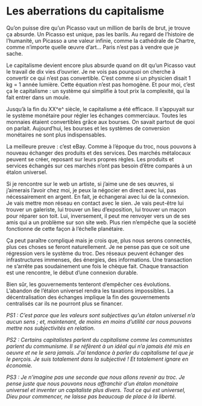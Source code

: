 # Les aberrations du capitalisme

Qu’on puisse dire qu’un Picasso vaut un million de barils de brut, je trouve ça absurde. Un Picasso est unique, pas les barils. Au regard de l’histoire de l’humanité, un Picasso a une valeur infinie, comme la cathédrale de Chartre, comme n’importe quelle œuvre d’art… Paris n’est pas à vendre que je sache.

Le capitalisme devient encore plus absurde quand on dit qu’un Picasso vaut le travail de dix vies d’ouvrier. Je ne vois pas pourquoi on cherche à convertir ce qui n’est pas convertible. C’est comme si un physicien disait 1 kg = 1 année lumière. Cette équation n’est pas homogène. Et pour moi, c’est ça le capitalisme : un système qui simplifie à tout prix la complexité, qui la fait entrer dans un moule.

Jusqu’à la fin du XX^e^ siècle, le capitalisme a été efficace. Il s’appuyait sur le système monétaire pour régler les échanges commerciaux. Toutes les monnaies étaient convertibles grâce aux bourses. On savait partout de quoi on parlait. Aujourd’hui, les bourses et les systèmes de conversion monétaires ne sont plus indispensables.

La meilleure preuve : c’est eBay. Comme à l’époque du troc, nous pouvons à nouveau échanger des produits et des services. Des marchés métalocaux peuvent se créer, reposant sur leurs propres règles. Les produits et services échangés sur ces marchés n’ont pas besoin d’être comparés à un étalon universel.

Si je rencontre sur le web un artiste, si j’aime une de ses œuvres, si j’aimerais l’avoir chez moi, je peux la négocier en direct avec lui, pas nécessairement en argent. En fait, je échangerai avec lui de la connexion. Je vais mettre mon réseau en contact avec le sien. Je vais peut-être lui trouver un galeriste, lui trouver un lieu d’exposition, lui trouver un maçon pour réparer son toit. Lui, inversement, il peut me renvoyer vers un de ses amis qui a un problème sur son site web. Plus rien n’empêche que la société fonctionne de cette façon à l’échelle planétaire.

Ça peut paraître compliqué mais je crois que, plus nous serons connectés, plus ces choses se feront naturellement. Je ne pense pas que ce soit une régression vers le système du troc. Des réseaux peuvent échanger des infrastructures immenses, des énergies, des informations. Une transaction ne s’arrête pas soudainement une fois le chèque fait. Chaque transaction est une rencontre, le début d’une connexion durable.

Bien sûr, les gouvernements tenteront d’empêcher ces évolutions. L’abandon de l’étalon universel rendra les taxations impossibles. La décentralisation des échanges implique la fin des gouvernements centralisés car ils ne pourront plus se financer.

*PS1 : C’est parce que les valeurs sont subjectives qu’un étalon universel n’a aucun sens ; et, maintenant, de moins en moins d’utilité car nous pouvons mettre nos subjectivités en relation.*

*PS2 : Certains capitalistes parlent du capitalisme comme les communistes parlent du communisme. Il se réfèrent à un idéal qui n’a jamais été mis en oeuvre et ne le sera jamais. J’ai tendance à parler du capitalisme tel que je le perçois. Je suis totalement dans la subjectivé ! Et totalement ignare en économie.*

*PS3 : Je n’imagine pas une seconde que nous allons revenir au troc. Je pense juste que nous pouvons nous affranchir d’un étalon monétaire universel et inventer un capitaliste plus divers. Tout ce qui est universel, Dieu pour commencer, ne laisse pas beaucoup de place à la liberté.*